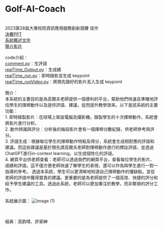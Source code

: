 # Golf-AI-Coach
 <br>2023第28屆大專校院資訊應用服務創新競賽 佳作
 <br>[決賽PPT](https://prezi.com/view/kyM6KeLXOtnGlFEZThYw/)
 <br>[系統概述文件](https://github.com/ChingChingKao/Golf-AI-Coach/blob/main/%E7%B3%BB%E7%B5%B1%E6%A6%82%E8%BF%B0%E6%96%87%E4%BB%B6.doc)
 <br>[簡介影片](https://www.youtube.com/watch?v=GkYwfYMdGlE)
 <br><br>code介紹：
 <br>[comment.py](https://github.com/ChingChingKao/Golf-AI-Coach/blob/main/comment.py)：生評語
 <br>[realTime_Output.py](https://github.com/ChingChingKao/Golf-AI-Coach/blob/main/realTime_Output.py)：生成績
 <br>[realTime_run.py](https://github.com/ChingChingKao/Golf-AI-Coach/blob/main/realTime_run.py)：即時錄影並生成 keypoint
 <br>[realTime_runVideo.py](https://github.com/ChingChingKao/Golf-AI-Coach/blob/main/realTime_runVideo.py)：將預先錄好的影片丟入生成 keypoint
 <br><br>簡介：
 <br>本系統的主要目的是為高爾夫老師提供一個便利的平台，幫助他們快速且準確地評估學生的揮桿動作以及提供評語、建議，從而提升教學效率。以下是該系統的主要功能：
 <br>1.	即時錄製影片：在球場上架設電腦及攝影機，錄製學生的十次揮桿動作，系統會將影片進行分析。
 <br>2.	動作辨識與評分：分析後的每段影片會有一個揮桿分數紀錄，供老師參考與評分。
 <br>3.	評語生成：根據每位學生的揮桿動作特點及得分，系統會生成相對應的評語和建議。而這些建議是基於預先請高爾夫老師對揮桿動作進行的標註評語，並透過ChatGPT進行in-context learning，以生成個性化的評語。
 <br>4.	網頁平台供老師查看：老師可以透過我們的網頁平台，查看每位學生的影片、成績和評語。這不僅方便老師快速了解學生的表現，還可以作為與學生進行一對一指導的參考。
透過本系統，學生可以更清晰地知道自己揮桿動作的優缺點，並從老師的評語中獲得寶貴的建議。更重要的是為老師提供了一個高效、快捷的評分和給予學生建議的工具。透過此系統，老師可以更加專注於教學，而非繁瑣的評分工作。
 <br><br>系統展示圖：
![image (1)](https://github.com/user-attachments/assets/f822ed36-d8db-46f9-b7b5-f4f29494be8e)

 <br><br>組員：高韵晴、許家紳

